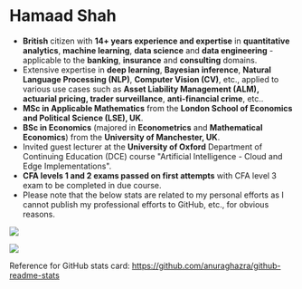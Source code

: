 # Hamaad Shah

- **British** citizen with **14+ years experience and expertise** in **quantitative analytics**, **machine learning**, **data science** and **data engineering** - applicable to the **banking**, **insurance** and **consulting** domains.
- Extensive expertise in **deep learning**, **Bayesian inference**, **Natural Language Processing (NLP)**, **Computer Vision (CV)**, etc., applied to various use cases such as **Asset Liability Management (ALM), actuarial pricing, trader surveillance**, **anti-financial crime**, etc..
- **MSc in Applicable Mathematics** from the **London School of Economics and Political Science (LSE), UK**.
- **BSc in Economics** (majored in **Econometrics** and **Mathematical Economics**) from the **University of Manchester, UK**. 
- Invited guest lecturer at the **University of Oxford** Department of Continuing Education (DCE) course "Artificial Intelligence - Cloud and Edge Implementations".
- **CFA levels 1 and 2 exams passed on first attempts** with CFA level 3 exam to be completed in due course.
- Please note that the below stats are related to my personal efforts as I cannot publish my professional efforts to GitHub, etc., for obvious reasons.

![](https://github-readme-stats.vercel.app/api?username=hamaadshah&show_icons=true&theme=synthwave&include_all_commits=true&hide=prs,issues,contribs&count_private=true)

![](https://github-readme-stats.vercel.app/api/top-langs/?username=hamaadshah&hide=jupyter%20notebook&theme=synthwave)

Reference for GitHub stats card: https://github.com/anuraghazra/github-readme-stats
